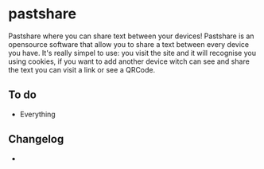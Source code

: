 # pastshare
Pastshare where you can share text between your devices!
Pastshare is an opensource software that allow you to share a text between every device you have. It's really simpel to use: you visit the site and it will recognise you using cookies, if you want to add another device witch can see and share the text you can visit a link or see a QRCode.

## To do
* Everything

## Changelog
*